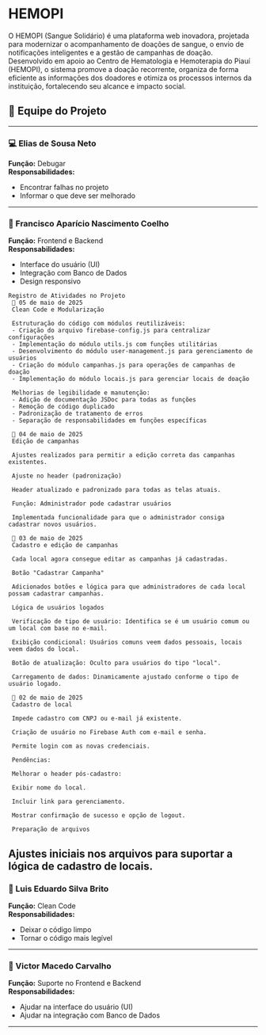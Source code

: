 # HEMOPI
 O HEMOPI (Sangue Solidário) é uma plataforma web inovadora, projetada para modernizar o acompanhamento de doações de sangue, o envio de notificações inteligentes e a gestão de campanhas de doação. Desenvolvido em apoio ao Centro de Hematologia e Hemoterapia do Piauí (HEMOPI), o sistema promove a doação recorrente, organiza de forma eficiente as informações dos doadores e otimiza os processos internos da instituição, fortalecendo seu alcance e impacto social.

## 👥 Equipe do Projeto

---

### 💻 Elias de Sousa Neto  
**Função:** Debugar  
**Responsabilidades:**  
- Encontrar falhas no projeto  
- Informar o que deve ser melhorado  

---

### 🎨 Francisco Aparício Nascimento Coelho  
**Função:** Frontend e Backend  
**Responsabilidades:**  
- Interface do usuário (UI)  
- Integração com Banco de Dados 
- Design responsivo  
```
Registro de Atividades no Projeto
 📅 05 de maio de 2025
 Clean Code e Modularização
 
 Estruturação do código com módulos reutilizáveis:
 - Criação do arquivo firebase-config.js para centralizar configurações
 - Implementação do módulo utils.js com funções utilitárias
 - Desenvolvimento do módulo user-management.js para gerenciamento de usuários
 - Criação do módulo campanhas.js para operações de campanhas de doação
 - Implementação do módulo locais.js para gerenciar locais de doação
 
 Melhorias de legibilidade e manutenção:
 - Adição de documentação JSDoc para todas as funções
 - Remoção de código duplicado
 - Padronização de tratamento de erros
 - Separação de responsabilidades em funções específicas
 
 📅 04 de maio de 2025
 Edição de campanhas
 
 Ajustes realizados para permitir a edição correta das campanhas existentes.
 
 Ajuste no header (padronização)
 
 Header atualizado e padronizado para todas as telas atuais.
 
 Função: Administrador pode cadastrar usuários
 
 Implementada funcionalidade para que o administrador consiga cadastrar novos usuários.
 
 📅 03 de maio de 2025
 Cadastro e edição de campanhas
 
 Cada local agora consegue editar as campanhas já cadastradas.
 
 Botão "Cadastrar Campanha"
 
 Adicionados botões e lógica para que administradores de cada local possam cadastrar campanhas.
 
 Lógica de usuários logados
 
 Verificação de tipo de usuário: Identifica se é um usuário comum ou um local com base no e-mail.
 
 Exibição condicional: Usuários comuns veem dados pessoais, locais veem dados do local.
 
 Botão de atualização: Oculto para usuários do tipo "local".
 
 Carregamento de dados: Dinamicamente ajustado conforme o tipo de usuário logado.
 
 📅 02 de maio de 2025
 Cadastro de local
 
 Impede cadastro com CNPJ ou e-mail já existente.
 
 Criação de usuário no Firebase Auth com e-mail e senha.
 
 Permite login com as novas credenciais.
 
 Pendências:
 
 Melhorar o header pós-cadastro:
 
 Exibir nome do local.
 
 Incluir link para gerenciamento.
 
 Mostrar confirmação de sucesso e opção de logout.
 
 Preparação de arquivos

```
Ajustes iniciais nos arquivos para suportar a lógica de cadastro de locais.
---

### 🧹 Luis Eduardo Silva Brito  
**Função:** Clean Code  
**Responsabilidades:**  
- Deixar o código limpo  
- Tornar o código mais legível  

---

### 🧩 Victor Macedo Carvalho  
**Função:** Suporte no Frontend e Backend  
**Responsabilidades:**  
- Ajudar na interface do usuário (UI)  
- Ajudar na integração com Banco de Dados  

---
